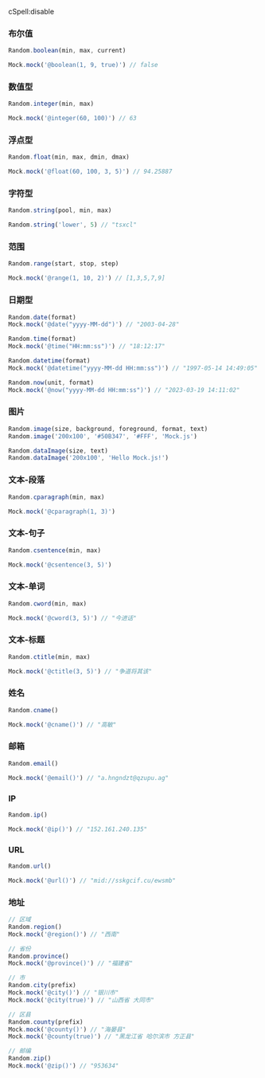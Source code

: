 cSpell:disable

### 布尔值

```ts
Random.boolean(min, max, current)

Mock.mock('@boolean(1, 9, true)') // false
```

### 数值型

```javascript
Random.integer(min, max)

Mock.mock('@integer(60, 100)') // 63
```

### 浮点型

```javascript
Random.float(min, max, dmin, dmax)

Mock.mock('@float(60, 100, 3, 5)') // 94.25887
```

### 字符型

```javascript
Random.string(pool, min, max)

Random.string('lower', 5) // "tsxcl"
```

### 范围

```javascript
Random.range(start, stop, step)

Mock.mock('@range(1, 10, 2)') // [1,3,5,7,9]
```

### 日期型

```javascript
Random.date(format)
Mock.mock('@date("yyyy-MM-dd")') // "2003-04-28"

Random.time(format)
Mock.mock('@time("HH:mm:ss")') // "18:12:17"

Random.datetime(format)
Mock.mock('@datetime("yyyy-MM-dd HH:mm:ss")') // "1997-05-14 14:49:05"

Random.now(unit, format)
Mock.mock('@now("yyyy-MM-dd HH:mm:ss")') // "2023-03-19 14:11:02"
```

### 图片

```javascript
Random.image(size, background, foreground, format, text)
Random.image('200x100', '#50B347', '#FFF', 'Mock.js')

Random.dataImage(size, text)
Random.dataImage('200x100', 'Hello Mock.js!')
```

### 文本-段落

```javascript
Random.cparagraph(min, max)

Mock.mock('@cparagraph(1, 3)')
```

### 文本-句子

```javascript
Random.csentence(min, max)

Mock.mock('@csentence(3, 5)')
```

### 文本-单词

```javascript
Random.cword(min, max)

Mock.mock('@cword(3, 5)') // "今进话"
```

### 文本-标题

```javascript
Random.ctitle(min, max)

Mock.mock('@ctitle(3, 5)') // "争道将其该"
```

### 姓名

```javascript
Random.cname()

Mock.mock('@cname()') // "高敏"
```

### 邮箱

```javascript
Random.email()

Mock.mock('@email()') // "a.hngndzt@qzupu.ag"
```

### IP

```javascript
Random.ip()

Mock.mock('@ip()') // "152.161.240.135"
```

### URL

```javascript
Random.url()

Mock.mock('@url()') // "mid://sskgcif.cu/ewsmb"
```

### 地址

```javascript
// 区域
Random.region()
Mock.mock('@region()') // "西南"

// 省份
Random.province()
Mock.mock('@province()') // "福建省"

// 市
Random.city(prefix)
Mock.mock('@city()') // "银川市"
Mock.mock('@city(true)') // "山西省 大同市"

// 区县
Random.county(prefix)
Mock.mock('@county()') // "海晏县"
Mock.mock('@county(true)') // "黑龙江省 哈尔滨市 方正县"

// 邮编
Random.zip()
Mock.mock('@zip()') // "953634"
```
